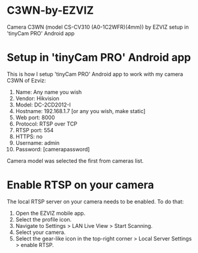# C3WN-by-EZVIZ
Camera C3WN (model CS-CV310 (A0-1C2WFR)(4mm)) by EZVIZ setup in 'tinyCam PRO' Android app
# Setup in 'tinyCam PRO' Android app
This is how I setup 'tinyCam PRO' Android app to work with my camera C3WN of Ezviz:
1. Name: Any name you wish
2. Vendor: Hikvision
3. Model: DC-2CD2012-I
4. Hostname: 192.168.1.7 [or any you wish, make static]
5. Web port: 8000
6. Protocol: RTSP over TCP
7. RTSP port: 554
8. HTTPS: no
9. Username: admin
10. Password: [camerapassword]


Camera model was selected the first from cameras list.

# Enable RTSP on your camera
The local RTSP server on your camera needs to be enabled. To do that:
1. Open the EZVIZ mobile app.
2. Select the profile icon.
3. Navigate to Settings > LAN Live View > Start Scanning.
4. Select your camera.
5. Select the gear-like icon in the top-right corner > Local Server Settings > enable RTSP.

